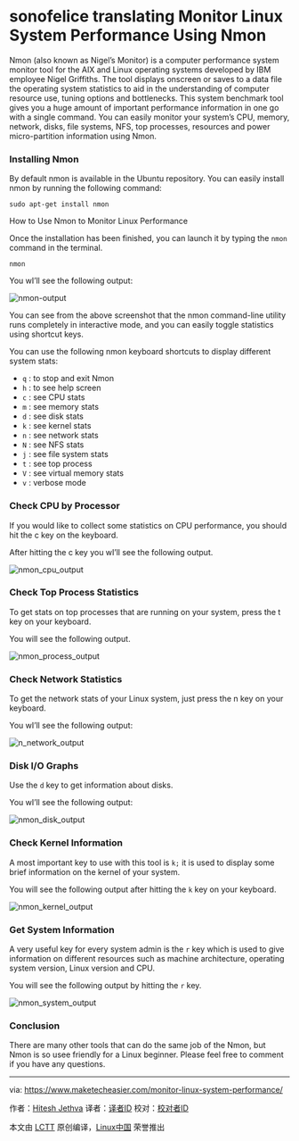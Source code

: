 sonofelice translating
Monitor Linux System Performance Using Nmon
================================================================================
Nmon (also known as Nigel’s Monitor) is a computer performance system monitor tool for the AIX and Linux operating systems developed by IBM employee Nigel Griffiths. The tool displays onscreen or saves to a data file the operating system statistics to aid in the understanding of computer resource use, tuning options and bottlenecks. This system benchmark tool gives you a huge amount of important performance information in one go with a single command. You can easily monitor your system’s CPU, memory, network, disks, file systems, NFS, top processes, resources and power micro-partition information using Nmon.

### Installing Nmon ###

By default nmon is available in the Ubuntu repository. You can easily install nmon by running the following command:

    sudo apt-get install nmon

How to Use Nmon to Monitor Linux Performance

Once the installation has been finished, you can launch it by typing the `nmon` command in the terminal.

    nmon

You wI’ll see the following output:

![nmon-output](https://www.maketecheasier.com/assets/uploads/2015/12/nmon-output.png)

You can see from the above screenshot that the nmon command-line utility runs completely in interactive mode, and you can easily toggle statistics using shortcut keys.

You can use the following nmon keyboard shortcuts to display different system stats:

- `q` : to stop and exit Nmon
- `h` : to see help screen
- `c` : see CPU stats
- `m` : see memory stats
- `d` : see disk stats
- `k` : see kernel stats
- `n` : see network stats
- `N` : see NFS stats
- `j` : see file system stats
- `t` : see top process
- `V` : see virtual memory stats
- `v` : verbose mode

### Check CPU by Processor ###

If you would like to collect some statistics on CPU performance, you should hit the c key on the keyboard.

After hitting the c key you wI’ll see the following output.

![nmon_cpu_output](https://www.maketecheasier.com/assets/uploads/2015/12/nmon_cpu_output.png)

### Check Top Process Statistics ###

To get stats on top processes that are running on your system, press the t key on your keyboard.

You will see the following output.

![nmon_process_output](https://www.maketecheasier.com/assets/uploads/2015/12/nmon_process_output.jpg)

### Check Network Statistics ###

To get the network stats of your Linux system, just press the n key on your keyboard.

You wI’ll see the following output:

![n_network_output](https://www.maketecheasier.com/assets/uploads/2015/12/nmon_network_output.png)

### Disk I/O Graphs ###

Use the `d` key to get information about disks.

You wI’ll see the following output:

![nmon_disk_output](https://www.maketecheasier.com/assets/uploads/2015/12/nmon_disk_output.png)

### Check Kernel Information ###

A most important key to use with this tool is `k;` it is used to display some brief information on the kernel of your system.

You will see the following output after hitting the `k` key on your keyboard.

![nmon_kernel_output](https://www.maketecheasier.com/assets/uploads/2015/12/nmon_kernel_output.png)

### Get System Information ###

A very useful key for every system admin is the `r` key which is used to give information on different resources such as machine architecture, operating system version, Linux version and CPU.

You will see the following output by hitting the `r` key.

![nmon_system_output](https://www.maketecheasier.com/assets/uploads/2015/12/nmon_system_output.png)

### Conclusion ###

There are many other tools that can do the same job of the Nmon, but Nmon is so usee friendly for a Linux beginner. Please feel free to comment if you have any questions.

--------------------------------------------------------------------------------

via: https://www.maketecheasier.com/monitor-linux-system-performance/

作者：[Hitesh Jethva][a]
译者：[译者ID](https://github.com/译者ID)
校对：[校对者ID](https://github.com/校对者ID)

本文由 [LCTT](https://github.com/LCTT/TranslateProject) 原创编译，[Linux中国](https://linux.cn/) 荣誉推出

[a]:https://www.maketecheasier.com/author/hiteshjethva/

